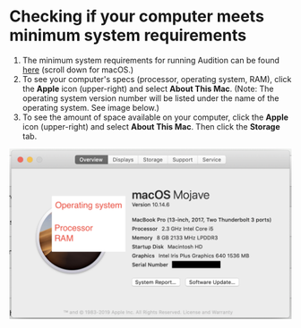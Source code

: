 # Checking if your computer meets minimum system requirements

1. The minimum system requirements for running Audition can be found [here](https://helpx.adobe.com/premiere-pro/user-guide.html/premiere-pro/system-requirements.ug.html) (scroll down for macOS.)
2. To see your computer's specs (processor, operating system, RAM), click the **Apple** icon (upper-right) and select **About This Mac**. (Note: The operating system version number will be listed under the name of the operating system. See image below.)&#x20;
3. To see the amount of space available on your computer, click the **Apple** icon (upper-right) and select **About This Mac**. Then click the **Storage** tab.

![](../.gitbook/assets/mac-os-specs.png)
